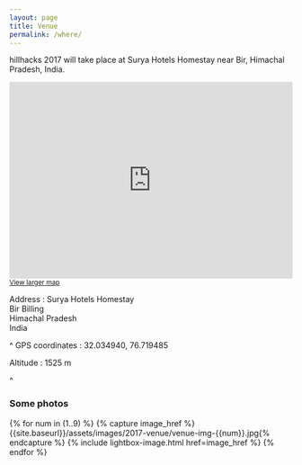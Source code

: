 ```yaml
---
layout: page
title: Venue
permalink: /where/
---
```


hillhacks 2017 will take place at Surya Hotels Homestay near Bir, Himachal Pradesh, India.

<iframe width="100%" height="350" frameborder="0" scrolling="no" marginheight="0" marginwidth="0" src="https://www.openstreetmap.org/export/embed.html?bbox=76.7014789581299%2C32.02113942239529%2C76.73752784729005%2C32.048715769562506&amp;layer=cyclemap&amp;marker=32.034928634078526%2C76.71950340270996"></iframe>
<small><a href="https://www.openstreetmap.org/?mlat=32.0349&amp;mlon=76.7195#map=15/32.0349/76.7195&amp;layers=C" target="_blank">View larger map</a></small>

Address
: Surya Hotels Homestay  
  Bir Billing  
  Himachal Pradesh  
  India

^
GPS coordinates
: 32.034940, 76.719485

Altitude
: 1525 m

^

### Some photos

<div class="row homepage-gallery">
  <div class="col-md-12 no-padding mt20">
    <div class="row">
      {% for num in (1..9) %}
      {% capture image_href %}{{site.baseurl}}/assets/images/2017-venue/venue-img-{{num}}.jpg{% endcapture %}
      {% include lightbox-image.html href=image_href %}
      {% endfor %}
    </div>
  </div>
</div>
